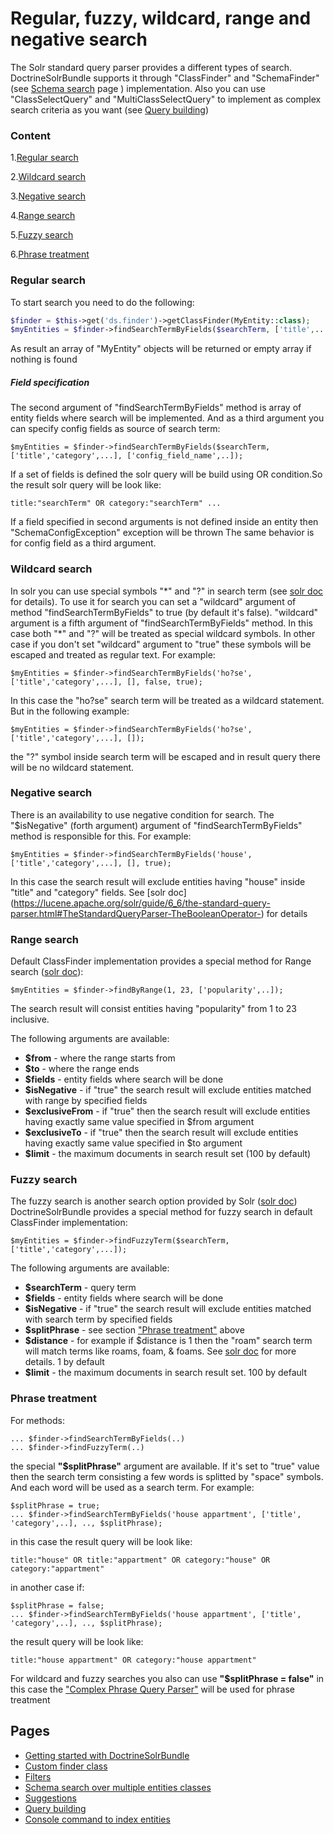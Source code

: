 
# Regular, fuzzy, wildcard, range and negative search

The Solr standard query parser provides a different types of search. DoctrineSolrBundle supports it through "ClassFinder" and "SchemaFinder" (see [Schema search](schema_search.md) page ) implementation. Also you can use "ClassSelectQuery" and "MultiClassSelectQuery" to implement as complex search criteria as you want (see [Query building](query_building.md))   

### Content

1.[Regular search](#regular-search)

2.[Wildcard search](#wildcard-search)

3.[Negative search](#negative-search)

4.[Range search](#range-search)

5.[Fuzzy search](#fuzzy-search)

6.[Phrase treatment](#phrase-treatment)

### Regular search

To start search you need to do the following:
```php
$finder = $this->get('ds.finder')->getClassFinder(MyEntity::class);
$myEntities = $finder->findSearchTermByFields($searchTerm, ['title',...]);
```
As result an array of "MyEntity" objects will be returned or empty array if nothing is found

##### Field specification
The second argument of "findSearchTermByFields" method is array of entity fields where search will be implemented. And as a third argument you can specify config fields as source of search term:
```
$myEntities = $finder->findSearchTermByFields($searchTerm, ['title','category',...], ['config_field_name',..]);
```

If a set of fields is defined the solr query will be build using OR condition.So the result solr query will be look like:
```
title:"searchTerm" OR category:"searchTerm" ...
```      

If a field specified in second arguments is not defined inside an entity then "SchemaConfigException" exception will be thrown
The same behavior is for config field as a third argument.

### Wildcard search
In solr you can use special symbols "\*" and "?" in search term (see [solr doc](https://lucene.apache.org/solr/guide/6_6/the-standard-query-parser.html#TheStandardQueryParser-WildcardSearches) for details). To use it for search you can set a "wildcard" argument of method "findSearchTermByFields" to true (by default it's false). "wildcard" argument is a fifth argument of "findSearchTermByFields" method. In this case both "\*" and "?" will be treated as special wildcard symbols. In other case if you don't set "wildcard" argument to "true" these symbols will be escaped and treated as regular text. For example:
   
```
$myEntities = $finder->findSearchTermByFields('ho?se', ['title','category',...], [], false, true);
```
In this case the "ho?se" search term  will be treated as a wildcard statement. But in the following example:
```
$myEntities = $finder->findSearchTermByFields('ho?se', ['title','category',...], []);
``` 

the "?" symbol inside search term  will be escaped and in result query there will be no wildcard statement.

### Negative search

There is an availability to use negative condition for search. The "$isNegative" (forth argument) argument of "findSearchTermByFields" method is responsible for this. For example:

```
$myEntities = $finder->findSearchTermByFields('house', ['title','category',...], [], true);
```
In this case the search result will exclude entities having "house" inside "title" and "category" fields. See [solr doc] (https://lucene.apache.org/solr/guide/6_6/the-standard-query-parser.html#TheStandardQueryParser-TheBooleanOperator-) for details   

### Range search

Default ClassFinder implementation provides a special method for Range search ([solr doc](https://lucene.apache.org/solr/guide/6_6/the-standard-query-parser.html#TheStandardQueryParser-RangeSearches)):
```
$myEntities = $finder->findByRange(1, 23, ['popularity',..]);
```

The search result will consist entities having "popularity" from 1 to 23 inclusive.

The following arguments are available:
*   **$from** -  where the range starts from
*   **$to** - where the range ends 
*   **$fields** - entity fields where search will be done
*   **$isNegative** - if "true" the search result will exclude entities matched with range by specified fields 
*   **$exclusiveFrom** - if "true" then the search result will exclude entities having exactly same value specified in $from argument
*   **$exclusiveTo** - if "true" then the search result will exclude entities having exactly same value specified in $to argument
*   **$limit** - the maximum documents in search result set (100 by default)


### Fuzzy search

The fuzzy search is another search option provided by Solr ([solr doc](https://lucene.apache.org/solr/guide/6_6/the-standard-query-parser.html#TheStandardQueryParser-FuzzySearches))
DoctrineSolrBundle provides a special method for fuzzy search in default ClassFinder implementation:
```
$myEntities = $finder->findFuzzyTerm($searchTerm, ['title','category',...]);
```
The following arguments are available:
 *    **$searchTerm** - query term
 *   **$fields** - entity fields where search will be done
 *   **$isNegative** - if "true" the search result will exclude entities matched with search term by specified fields
 *   **$splitPhrase** - see section ["Phrase treatment"](#phrase-treatment) above
 *   **$distance** - for example if $distance is 1 then the "roam" search term will match terms like roams, foam, & foams. See [solr doc]((https://lucene.apache.org/solr/guide/6_6/the-standard-query-parser.html#TheStandardQueryParser-FuzzySearches)) for more details. 1 by default
 *   **$limit** - the maximum documents in search result set. 100 by default
    
### Phrase treatment

For methods:
```
... $finder->findSearchTermByFields(..)
... $finder->findFuzzyTerm(..)
```
the special **"$splitPhrase"** argument are available.  If it's set to "true" value then the search term consisting a few words is splitted by "space" symbols. And each word will be used as a search term. For example:
```
$splitPhrase = true;
... $finder->findSearchTermByFields('house appartment', ['title', 'category',..], .., $splitPhrase);
```
in this case the result query will be look like:
```
title:"house" OR title:"appartment" OR category:"house" OR category:"appartment"
```
in another case if:
```
$splitPhrase = false;
... $finder->findSearchTermByFields('house appartment', ['title', 'category',..], .., $splitPhrase);
```
the result query will be look like:
```
title:"house appartment" OR category:"house appartment"
```
For wildcard and fuzzy searches you also can use **"$splitPhrase = false"** in this case the ["Complex Phrase Query Parser"](https://lucene.apache.org/solr/guide/6_6/other-parsers.html#OtherParsers-ComplexPhraseQueryParser) will be used for phrase treatment

## Pages
* [Getting started with DoctrineSolrBundle](getting_started.md) 
* [ Custom finder class ](custom_finder_class.md)
* [ Filters ](filters.md)
* [Schema search over multiple entities classes](schema_search.md)
* [Suggestions](suggestions.md)
* [Query building](query_building.md)
* [Console command to index entities](console.md)
